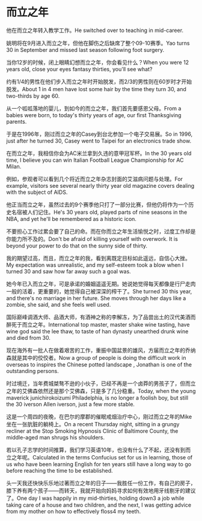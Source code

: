# 而立之年

<p><span class="chinese">他在而立之年转入教学工作。</span><span class="english">He switched over to teaching in mid-career.</span></p>

<p><span class="chinese">姚明将在9月进入而立之年，但他在脚伤之后缺席了整个09-10赛季。</span><span class="english">Yao turns 30 in September and missed last season following foot surgery.</span></p>

<p><span class="chinese">当你12岁的时候，闭上眼睛幻想而立之年，你会看见什么？</span><span class="english">When you were 12 years old, close your eyes fantasy thirties, you'll see what?</span></p>

<p><span class="chinese">约有1/4的男性在他们步入而立之年时开始脱发，而2/3的男性则在60岁时才开始脱发。</span><span class="english">About 1 in 4 men have lost some hair by the time they turn 30, and two-thirds by age 60.</span></p>

<p><span class="chinese">从一个呱呱落地的婴儿，到如今的而立之年，我们首先要感恩父母。</span><span class="english">From a babies were born, to today's thirty years of age, our first Thanksgiving parents.</span></p>

<p><span class="chinese">于是在1996年，刚过而立之年的Casey到台北参加一个电子交易展。</span><span class="english">So in 1996, just after he turned 30, Casey went to Taipei for an electronics trade show.</span></p>

<p><span class="chinese">在而立之年，我相信你会为AC米兰拿到久违的意甲冠军杯。</span><span class="english">In the 30 years old time, I believe you can win Italian Football League Championship for AC Milan.</span></p>

<p><span class="chinese">例如，参观者可以看到几个将近而立之年杂志封面的艾滋病问题与处理。</span><span class="english">For example, visitors see several nearly thirty year old magazine covers dealing with the subject of AIDS.</span></p>

<p><span class="chinese">他正当而立之年，虽然过去的9个赛季他只打了一部分比赛，但他仍将作为一个历史名宿被人们记住。</span><span class="english">He's 30 years old, played parts of nine seasons in the NBA, and yet he'll be remembered as a historic icon.</span></p>

<p><span class="chinese">不要担心工作过累会要了自己的命。而在你而立之年生活愉悦之时，过度工作却是你能力所不及的。</span><span class="english">Don't be afraid of killing yourself with overwork. It is beyond your power to do that on the sunny side of thirty.</span></p>

<p><span class="chinese">我的期望过高，而且，而立之年的我，看到离既定目标如此遥远，自信心大挫。</span><span class="english">My expectation was unrealistic, and my self-esteem took a blow when I turned 30 and saw how far away such a goal was.</span></p>

<p><span class="chinese">她今年已入而立之年，可是承诺的婚姻遥遥无期。她说她觉得每天都像是行尸走肉一般的活着，更重要的，她觉得自己被深深的榨干了。</span><span class="english">She turned 30 this year, and there's no marriage in her future. She moves through her days like a zombie, she said, and she feels well used.</span></p>

<p><span class="chinese">国际巅峰调酒大师、品酒大师，有酒神之称的李解冻，为了品尝出土的汉代美酒而醉死于而立之年。</span><span class="english">International top master, master shake wine tasting, have wine god said the lee thaw, to taste of han dynasty unearthed drunk wine and died from 30.</span></p>

<p><span class="chinese">现在海外有一批人在做着艰苦的工作，重振中国盆景的雄风，方届而立之年的乔纳森就是其中的佼佼者。</span><span class="english">Now a group of people is doing the difficult work in overseas to inspires the Chinese potted landscape , Jonathan is one of the outstanding persons.</span></p>

<p><span class="chinese">时过境迁，当年费城桀骜不逊的小伙子，已经不再是一个卤莽的男孩子了，但而立之年的艾佛森依然还是那个艾佛森，只是多了几分稳重。</span><span class="english">Today, when the young maverick junichirokoizumi Philadelphia, is no longer a foolish boy, but still the 30 iverson Allen iverson, just a few more stable.</span></p>

<p><span class="chinese">这是一个周四的夜晚，在巴尔的摩郡的催眠戒烟治疗中心，刚过而立之年的Mike坐在一张肮脏的躺椅上。</span><span class="english">On a recent Thursday night, sitting in a grungy recliner at the Stop Smoking Hypnosis Clinic of Baltimore County, the middle-aged man shrugs his shoulders.</span></p>

<p><span class="chinese">若以孔子志学的时间推算，我们学习英语10年，也没有什么了不起，还没有到而立之年呢。</span><span class="english">Calculated in the terms Confucius set for us in learning, those of us who have been learning English for ten years still have a long way to go before reaching the time to be established.</span></p>

<p><span class="chinese">头一天我还快快乐乐地过著而立之年的日子——我胜任一份工作，有自己的房子，膝下养有两个孩子——而转天，我就开始向妈妈寻求如何有效地用牙线剔牙的建议了。</span><span class="english">One day I was happily in my mid-thirties, holding down3 a job while taking care of a house and two children, and the next, I was getting advice from my mother on how to effectively floss4 my teeth.</span></p>

